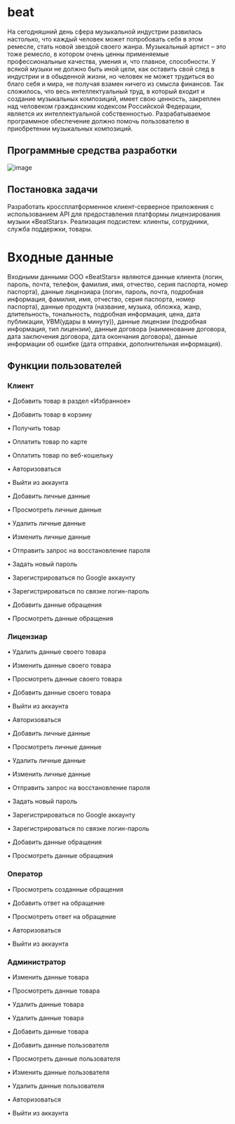 # beat

На сегодняшний день сфера музыкальной индустрии развилась настолько, что каждый человек может попробовать себя в этом ремесле, стать новой звездой своего жанра. Музыкальный артист – это тоже ремесло, в котором очень ценны применяемые профессиональные качества, умения и, что главное, способности.
У всякой музыки не должно быть иной цели, как оставить свой след в индустрии и в обыденной жизни, но человек не может трудиться во благо себя и мира, не получая взамен ничего из смысла финансов.
Так сложилось, что весь интеллектуальный труд, в который входит и создание музыкальных композиций, имеет свою ценность, закреплен над человеком гражданским кодексом Российской Федерации, является их интеллектуальной собственностью.
Разрабатываемое программное обеспечение должно помочь пользователю в приобретении музыкальных композиций.


## Программные средства разработки

![image](https://user-images.githubusercontent.com/97801275/208636102-2e2cfec3-573f-47ec-8651-11783f8439ac.png)

## Постановка задачи
Разработать кроссплатформенное клиент-серверное приложения с использованием API для предоставления платформы лицензирования музыки «BeatStars». Реализация подсистем: клиенты, сотрудники, служба поддержки, товары.

# Входные данные
Входными данными ООО «BeatStars» являются данные клиента (логин, пароль, почта, телефон, фамилия, имя, отчество, серия паспорта, номер паспорта), данные лицензиара (логин, пароль, почта, подробная информация, фамилия, имя, отчество, серия паспорта, номер паспорта), данные продукта (название, музыка, обложка, жанр, длительность, тональность, подробная информация, цена, дата публикации, УВМ(удары в минуту)), данные лицензии (подробная информация, тип лицензии), данные договора (наименование договора, дата заключения договора, дата окончания договора), данные информации об ошибке (дата отправки, дополнительная информация).

## Функции пользователей

### Клиент

•	Добавить товар в раздел «Избранное»

•	Добавить товар в корзину

•	Получить товар

•	Оплатить товар по карте

•	Оплатить товар по веб-кошельку

•	Авторизоваться

•	Выйти из аккаунта

•	Добавить личные данные

•	Просмотреть личные данные

•	Удалить личные данные

•	Изменить личные данные

•	Отправить запрос на восстановление пароля

•	Задать новый пароль

•	Зарегистрироваться по Google аккаунту

•	Зарегистрироваться по связке логин-пароль

•	Добавить данные обращения

•	Просмотреть данные обращения



### Лицензиар

•	Удалить данные своего товара

•	Изменить данные своего товара

•	Просмотреть данные своего товара

•	Добавить данные своего товара

•	Выйти из аккаунта

•	Авторизоваться

•	Добавить личные данные

•	Просмотреть личные данные

•	Удалить личные данные

•	Изменить личные данные

•	Отправить запрос на восстановление пароля

•	Задать новый пароль

•	Зарегистрироваться по Google аккаунту

•	Зарегистрироваться по связке логин-пароль

•	Добавить данные обращения

•	Просмотреть данные обращения


### Оператор

•	Просмотреть созданные обращения

•	Добавить ответ на обращение

•	Просмотреть ответ на обращение

•	Авторизоваться

•	Выйти из аккаунта


### Администратор

•	Изменить данные товара

•	Просмотреть данные товара

•	Удалить данные товара

•	Удалить данные товара

•	Добавить данные товара

•	Добавить данные пользователя

•	Просмотреть данные пользователя

•	Изменить данные пользователя

•	Удалить данные пользователя

•	Авторизоваться

•	Выйти из аккаунта
